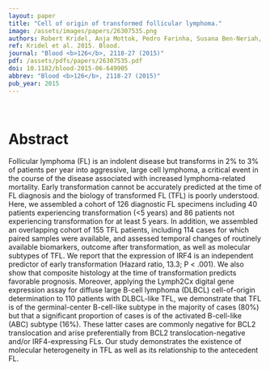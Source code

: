 ```yaml
---
layout: paper
title: "Cell of origin of transformed follicular lymphoma."
image: /assets/images/papers/26307535.png
authors: Robert Kridel, Anja Mottok, Pedro Farinha, Susana Ben-Neriah, Daisuke Ennishi, Yvonne Zheng, Elizabeth A Chavez, Hennady P Shulha, King Tan, Fong Chun Chan, Merrill Boyle, Barbara Meissner, Adele Telenius, Laurie H Sehn, Marco A Marra, Sohrab P Shah, Christian Steidl, Joseph M Connors, David W Scott, Randy D Gascoyne
ref: Kridel et al. 2015. Blood.
journal: "Blood <b>126</b>, 2118-27 (2015)"
pdf: /assets/pdfs/papers/26307535.pdf
doi: 10.1182/blood-2015-06-649905
abbrev: "Blood <b>126</b>, 2118-27 (2015)"
pub_year: 2015
---
```


<br />
<div data-badge-popover="right" data-badge-type="donut" data-pmid="26307535" data-hide-no-mentions="true" class="altmetric-embed"></div>

# Abstract

Follicular lymphoma (FL) is an indolent disease but transforms in 2% to 3% of patients per year into aggressive, large cell lymphoma, a critical event in the course of the disease associated with increased lymphoma-related mortality. Early transformation cannot be accurately predicted at the time of FL diagnosis and the biology of transformed FL (TFL) is poorly understood. Here, we assembled a cohort of 126 diagnostic FL specimens including 40 patients experiencing transformation (<5 years) and 86 patients not experiencing transformation for at least 5 years. In addition, we assembled an overlapping cohort of 155 TFL patients, including 114 cases for which paired samples were available, and assessed temporal changes of routinely available biomarkers, outcome after transformation, as well as molecular subtypes of TFL. We report that the expression of IRF4 is an independent predictor of early transformation (Hazard ratio, 13.3; P < .001). We also show that composite histology at the time of transformation predicts favorable prognosis. Moreover, applying the Lymph2Cx digital gene expression assay for diffuse large B-cell lymphoma (DLBCL) cell-of-origin determination to 110 patients with DLBCL-like TFL, we demonstrate that TFL is of the germinal-center B-cell-like subtype in the majority of cases (80%) but that a significant proportion of cases is of the activated B-cell-like (ABC) subtype (16%). These latter cases are commonly negative for BCL2 translocation and arise preferentially from BCL2 translocation-negative and/or IRF4-expressing FLs. Our study demonstrates the existence of molecular heterogeneity in TFL as well as its relationship to the antecedent FL.

